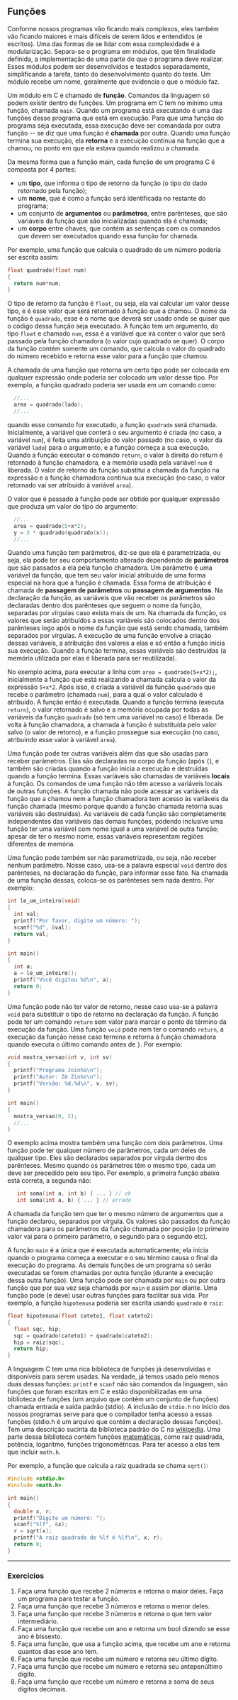 ## Funções

Conforme nossos programas vão ficando mais complexos, eles também vão ficando maiores e mais difíceis de serem lidos e entendidos (e escritos).
Uma das formas de se lidar com essa complexidade é a modularização.
Separa-se o programa em módulos, que têm finalidade definida, a implementação de uma parte do que o programa deve realizar. 
Esses módulos podem ser desenvolvidos e testados separadamente, simplificando a tarefa, tanto do desenvolvimento quanto do teste.
Um módulo recebe um nome, geralmente que evidencia o que o módulo faz.

Um módulo em C é chamado de **função**.
Comandos da linguagem só podem existir dentro de funções. 
Um programa em C tem no mínimo uma função, chamada `main`.
Quando um programa está executando é uma das funções desse programa que está em execução. 
Para que uma função do programa seja executada, essa execução deve ser comandada por outra função -- se diz que uma função é **chamada** por outra. 
Quando uma função termina sua execução, ela **retorna** e a execução continua na função que a chamou, no ponto em que ela estava quando realizou a chamada.


Da mesma forma que a função main, cada função de um programa C é composta por 4 partes:

- um **tipo**, que informa o tipo de retorno da função (o tipo do dado retornado pela função);
- um **nome**, que é como a função será identificada no restante do programa;
- um conjunto de **argumentos** ou **parâmetros**, entre parênteses, que são variáveis da função que são inicializadas quando ela é chamada;
- um **corpo** entre chaves, que contém as sentenças com os comandos que devem ser executados quando essa função for chamada.

Por exemplo, uma função que calcula o quadrado de um número poderia ser escrita assim:

```c
float quadrado(float num)
{
  return num*num;
}
```

O tipo de retorno da função é `float`, ou seja, ela vai calcular um valor desse tipo, e é esse valor que será retornado à função que a chamou.
O nome da função é `quadrado`, esse é o nome que deverá ser usado onde se quiser que o código dessa função seja executado.
A função tem um argumento, do tipo `float` e chamado `num`, essa é a variável que irá conter o valor que será passado pela função chamadora (o valor cujo quadrado se quer).
O corpo da função contém somente um comando, que calcula o valor do quadrado do número recebido e retorna esse valor para a função que chamou.

A chamada de uma função que retorna um certo tipo pode ser colocada em qualquer expressão onde poderia ser colocado um valor desse tipo.
Por exemplo, a função quadrado poderia ser usada em um comando como:
```c
  //...
  area = quadrado(lado);
  //...
```
quando esse comando for executado, a função `quadrado` será chamada. Inicialmente, a variável que conterá o seu argumento é criada (no caso, a variável `num`), é feita uma atribuição do valor passado (no caso, o valor da variável `lado`) para o argumento, e a função começa a sua execução. Quando a função executar o comando `return`, o valor à direita do return é retornado à função chamadora, e a memória usada pela variável `num` é liberada.
O valor de retorno da função substitui a chamada da função na expressão e a função chamadora continua sua execução (no caso, o valor retornado vai ser atribuído à variável `area`).

O valor que é passado à função pode ser obtido por qualquer expressão que produza um valor do tipo do argumento:
```c
  //...
  area = quadrado(5+x*2);
  y = 3 * quadrado(quadrado(x));
  //...
```

Quando uma função tem parâmetros, diz-se que ela é parametrizada, ou seja, ela pode ter seu comportamento alterado dependendo de **parâmetros** que são passados a ela pela função chamadora.
Um parâmetro é uma variável da função, que tem seu valor inicial atribuído de uma forma especial na hora que a função é chamada.
Essa forma de atribuição é chamada de **passagem de parâmetros** ou **passagem de argumentos**.
Na declaração da função, as variáveis que vão receber os parâmetros são declaradas dentro dos parênteses que seguem o nome da função, separadas por vírgulas caso exista mais de um.
Na chamada da função, os valores que serão atribuídos a essas variáveis são colocados dentro dos parênteses logo após o nome da função que está sendo chamada, também separados por vírgulas.
A execução de uma função envolve a criação dessas variáveis, a atribuição dos valores a elas e só então a função inicia sua execução.
Quando a função termina, essas variáveis são destruídas (a memória utilizada por elas é liberada para ser reutilizada).

No exemplo acima, para executar a linha com `area = quadrado(5+x*2);`, inicialmente a função que está realizando a chamada calcula o valor da expressão `5+x*2`. Após isso, é criada a variável da função `quadrado` que recebe o parâmetro (chamada `num`), para a qual o valor calculado é atribuído.
A função então é executada. Quando a função termina (executa `return`), o valor retornado é salvo e a memória ocupada por todas as variáveis da função `quadrado` (só tem uma variável no caso) é liberada. De volta à função chamadora, a chamada à função é substituída pelo valor salvo (o valor de retorno), e a função prossegue sua execução (no caso, atribuindo esse valor à variável `area`).

Uma função pode ter outras variáveis além das que são usadas para receber parâmetros.
Elas são declaradas no corpo da função (após `{`), e também são criadas quando a função inicia a execução e destruídas quando a função termina.
Essas variáveis são chamadas de variáveis **locais** à função.
Os comandos de uma função não têm acesso a variáveis locais de outras funções.
A função chamada não pode acessar as variáveis da função que a chamou nem a função chamadora tem acesso às variáveis da função chamada (mesmo porque quando a função chamada retorna suas variáveis são destruídas).
As variáveis de cada função são completamente independentes das variáveis das demais funções, podendo inclusive uma função ter uma variável com nome igual a uma variável de outra função; apesar de ter o mesmo nome, essas variáveis representam regiões diferentes de memória.

Uma função pode também ser não parametrizada, ou seja, não receber nenhum parâmetro. Nosse caso, usa-se a palavra especial `void` dentro dos parênteses, na declaração da função, para informar esse fato. Na chamada de uma função dessas, coloca-se os parênteses sem nada dentro. Por exemplo:
```c
int le_um_inteiro(void)
{
  int val;
  printf("Por favor, digite um número: ");
  scanf("%d", &val);
  return val;
}

int main()
{
  int a;
  a = le_um_inteiro();
  printf("Você digitou %d\n", a);
  return 0;
}
```

Uma função pode não ter valor de retorno, nesse caso usa-se a palavra `void` para substituir o tipo de retorno na declaração da função.
A função pode ter um comando `return` sem valor para marcar o ponto de término da execução da função.
Uma função `void` pode nem ter o comando `return`, a execução da função nesse caso termina e retorna à função chamadora quando executa o último comando antes de `}`.
Por exemplo:
```c
void mostra_versao(int v, int sv)
{
  printf("Programa Joinha\n");
  printf("Autor: Zé Zinho\n");
  printf("Versão: %d.%d\n", v, sv);
}

int main()
{
  mostra_versao(0, 2);
  //...
}
```

O exemplo acima mostra também uma função com dois parâmetros. Uma função pode ter qualquer número de parâmetros, cada um deles de qualquer tipo. 
Eles são declarados separados por vírgula dentro dos parênteses.
Mesmo quando os parâmetros têm o mesmo tipo, cada um deve ser precedido pelo seu tipo.
Por exemplo, a primeira função abaixo está correta, a segunda não:
```c
   int soma(int a, int b) { ... } // ok
   int soma(int a, b) { ... } // errado
```
A chamada da função tem que ter o mesmo número de argumentos que a função declarou, separados por vírgula.
Os valores são passados da função chamadora para os parâmetros da função chamada por posição (o primeiro valor vai para o primeiro parâmetro, o segundo para o segundo etc).

A função `main` é a única que é executada automaticamente; ela inicia quando o programa começa a executar e o seu término causa o final da execução do programa.
As demais funções de um programa só serão executadas se forem chamadas por outra função (durante a execução dessa outra função).
Uma função pode ser chamada por `main` ou por outra função que por sua vez seja chamada por `main` e assim por diante.
Uma função pode (e deve) usar outras funções para facilitar sua vida.
Por exemplo, a função `hipotenusa` poderia ser escrita usando `quadrado` e `raiz`:
```c
float hipotenusa(float cateto1, float cateto2)
{
  float sqc, hip;
  sqc = quadrado(cateto1) + quadrado(cateto2);
  hip = raiz(sqc);
  return hip;
}
```

A linguagem C tem uma rica biblioteca de funções já desenvolvidas e disponíveis para serem usadas.
Na verdade, já temos usado pelo menos duas dessas funções: `printf` e `scanf` não são comandos da linguagem, são funções que foram escritas em C e estão disponibilizadas em uma biblioteca de funções (um arquivo que contém um conjunto de funções) chamada entrada e saída padrão (stdio). A inclusão de `stdio.h` no início dos nossos programas serve para que o compilador tenha acesso a essas funções (stdio.h é um arquivo que contém a declaração dessas funções).
Tem uma descrição sucinta da biblioteca padrão do C na [wikipedia](https://pt.wikipedia.org/wiki/Biblioteca_padr%C3%A3o_do_C). 
Uma parte dessa biblioteca contém funções [matemáticas](https://pt.wikipedia.org/wiki/Math.h), como raiz quadrada, potência, logaritmo, funções trigonométricas.
Para ter acesso a elas tem que incluir `math.h`.

Por exemplo, a função que calcula a raiz quadrada se chama `sqrt()`:
```c
#include <stdio.h>
#include <math.h>

int main()
{
  double x, r;
  printf("Digite um número: ");
  scanf("%lf", &x);
  r = sqrt(x);
  printf("A raiz quadrada de %lf é %lf\n", x, r);
  return 0;
}
```



* * *

### Exercícios

1. Faça uma função que recebe 2 números e retorna o maior deles. Faça um programa para testar a função.
2. Faça uma função que recebe 3 números e retorna o menor deles.
3. Faça uma função que recebe 3 números e retorna o que tem valor intermediário.
4. Faça uma função que recebe um ano e retorna um bool dizendo se esse ano é bissexto.
5. Faça uma função, que usa a função acima, que recebe um ano e retorna quantos dias esse ano tem.
6. Faça uma função que recebe um número e retorna seu último dígito.
7. Faça uma função que recebe um número e retorna seu antepenúltimo dígito.
8. Faça uma função que recebe um número e retorna a soma de seus dígitos decimais.
